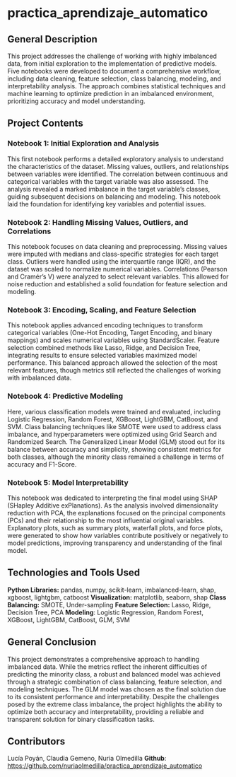 # practica_aprendizaje_automatico

## **General Description**

This project addresses the challenge of working with highly imbalanced data, from initial exploration to the implementation of predictive models. Five notebooks were developed to document a comprehensive workflow, including data cleaning, feature selection, class balancing, modeling, and interpretability analysis. The approach combines statistical techniques and machine learning to optimize prediction in an imbalanced environment, prioritizing accuracy and model understanding.

## **Project Contents**

### Notebook 1: Initial Exploration and Analysis
This first notebook performs a detailed exploratory analysis to understand the characteristics of the dataset. Missing values, outliers, and relationships between variables were identified. The correlation between continuous and categorical variables with the target variable was also assessed.
The analysis revealed a marked imbalance in the target variable’s classes, guiding subsequent decisions on balancing and modeling. This notebook laid the foundation for identifying key variables and potential issues.

### Notebook 2: Handling Missing Values, Outliers, and Correlations
This notebook focuses on data cleaning and preprocessing. Missing values were imputed with medians and class-specific strategies for each target class. Outliers were handled using the interquartile range (IQR), and the dataset was scaled to normalize numerical variables.
Correlations (Pearson and Cramér’s V) were analyzed to select relevant variables. This allowed for noise reduction and established a solid foundation for feature selection and modeling.

### Notebook 3: Encoding, Scaling, and Feature Selection
This notebook applies advanced encoding techniques to transform categorical variables (One-Hot Encoding, Target Encoding, and binary mappings) and scales numerical variables using StandardScaler. Feature selection combined methods like Lasso, Ridge, and Decision Tree, integrating results to ensure selected variables maximized model performance.
This balanced approach allowed the selection of the most relevant features, though metrics still reflected the challenges of working with imbalanced data.

### Notebook 4: Predictive Modeling
Here, various classification models were trained and evaluated, including Logistic Regression, Random Forest, XGBoost, LightGBM, CatBoost, and SVM. Class balancing techniques like SMOTE were used to address class imbalance, and hyperparameters were optimized using Grid Search and Randomized Search.
The Generalized Linear Model (GLM) stood out for its balance between accuracy and simplicity, showing consistent metrics for both classes, although the minority class remained a challenge in terms of accuracy and F1-Score.

### Notebook 5: Model Interpretability
This notebook was dedicated to interpreting the final model using SHAP (SHapley Additive exPlanations). As the analysis involved dimensionality reduction with PCA, the explanations focused on the principal components (PCs) and their relationship to the most influential original variables.
Explanatory plots, such as summary plots, waterfall plots, and force plots, were generated to show how variables contribute positively or negatively to model predictions, improving transparency and understanding of the final model.


## **Technologies and Tools Used**
**Python Libraries:** pandas, numpy, scikit-learn, imbalanced-learn, shap, xgboost, lightgbm, catboost
**Visualization:** matplotlib, seaborn, shap
**Class Balancing:** SMOTE, Under-sampling
**Feature Selection:** Lasso, Ridge, Decision Tree, PCA
**Modeling**: Logistic Regression, Random Forest, XGBoost, LightGBM, CatBoost, GLM, SVM

## **General Conclusion**
This project demonstrates a comprehensive approach to handling imbalanced data. While the metrics reflect the inherent difficulties of predicting the minority class, a robust and balanced model was achieved through a strategic combination of class balancing, feature selection, and modeling techniques.
The GLM model was chosen as the final solution due to its consistent performance and interpretability. Despite the challenges posed by the extreme class imbalance, the project highlights the ability to optimize both accuracy and interpretability, providing a reliable and transparent solution for binary classification tasks.

## **Contributors**
Lucía Poyán, Claudia Gemeno, Nuria Olmedilla
**Github**: https://github.com/nuriaolmedilla/practica_aprendizaje_automatico 